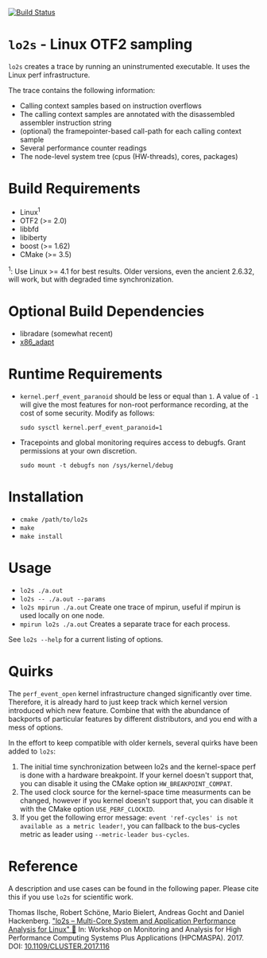 [![Build Status](https://travis-ci.org/tud-zih-energy/lo2s.svg?branch=master)](https://travis-ci.org/tud-zih-energy/lo2s)

# `lo2s` - Linux OTF2 sampling

`lo2s` creates a trace by running an uninstrumented executable. It uses the Linux perf
infrastructure.

The trace contains the following information:

 * Calling context samples based on instruction overflows
 * The calling context samples are annotated with the disassembled assembler instruction string
 * (optional) the framepointer-based call-path for each calling context sample
 * Several performance counter readings
 * The node-level system tree (cpus (HW-threads), cores, packages)

# Build Requirements

 * Linux<sup>1</sup>
 * OTF2 (>= 2.0)
 * libbfd
 * libiberty
 * boost (>= 1.62)
 * CMake (>= 3.5)
 
<sup>1</sup>: Use Linux >= 4.1 for best results. Older versions, even the ancient 2.6.32, will work, but with degraded time synchronization.
 
# Optional Build Dependencies

 * libradare (somewhat recent)
 * [x86_adapt](https://github.com/tud-zih-energy/x86_adapt)


# Runtime Requirements

 * `kernel.perf_event_paranoid` should be less or equal than `1`. A value of `-1` will give the most features for non-root performance recording, at the cost of some security. Modify as follows:

   `sudo sysctl kernel.perf_event_paranoid=1`
   
 * Tracepoints and global monitoring requires access to debugfs. Grant permissions at your own discretion.
 
   `sudo mount -t debugfs non /sys/kernel/debug`
   

# Installation

 * `cmake /path/to/lo2s`
 * `make`
 * `make install`

# Usage

 * `lo2s ./a.out`
 * `lo2s -- ./a.out --params`
 * `lo2s mpirun ./a.out` Create one trace of mpirun, useful if mpirun is used locally on one node.
 * `mpirun lo2s ./a.out` Creates a separate trace for each process.
 
See `lo2s --help` for a current listing of options.

# Quirks

The `perf_event_open` kernel infrastructure changed significantly over time.
Therefore, it is already hard to just keep track which kernel version introduced which new feature. 
Combine that with the abundance of backports of particular features by different distributors, and you end with a mess of options.

In the effort to keep compatible with older kernels, several quirks have been added to `lo2s`:

1. The initial time synchronization between lo2s and the kernel-space perf is done with a hardware breakpoint. If your kernel doesn't support that, you can disable it using the CMake option `HW_BREAKPOINT_COMPAT`.
2. The used clock source for the kernel-space time measurments can be changed, however if you kernel doesn't support that, you can disable it with the CMake option `USE_PERF_CLOCKID`.
3. If you get the following error message: `event 'ref-cycles' is not available as a metric leader!`, you can fallback to the bus-cycles metric as leader using `--metric-leader bus-cycles`.

# Reference

A description and use cases can be found in the following paper. Please cite this if you use `lo2s` for scientific work.

Thomas Ilsche, Robert Schöne, Mario Bielert, Andreas Gocht and Daniel Hackenberg. ["lo2s – Multi-Core System and Application Performance Analysis for Linux" 📕](https://tu-dresden.de/zih/forschung/ressourcen/dateien/projekte/haec/lo2s.pdf) In: Workshop on Monitoring and Analysis for High Performance Computing Systems Plus Applications (HPCMASPA). 2017. DOI: [10.1109/CLUSTER.2017.116](https://doi.org/10.1109/CLUSTER.2017.116)
